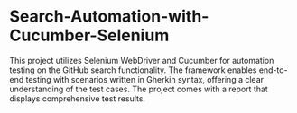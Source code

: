 # Search-Automation-with-Cucumber-Selenium
This project utilizes Selenium WebDriver and Cucumber for automation testing on the GitHub search functionality. The framework enables end-to-end testing with scenarios written in Gherkin syntax, offering a clear understanding of the test cases. The project comes with a report that displays comprehensive test results.
